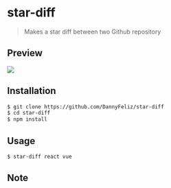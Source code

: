 # star-diff
> Makes a star diff between two Github repository

## Preview
![](https://i.imgur.com/hObeibW.png)

## Installation
```bash
$ git clone https://github.com/DannyFeliz/star-diff
$ cd star-diff
$ npm install
```

## Usage

```bash
$ star-diff react vue
```

## Note
